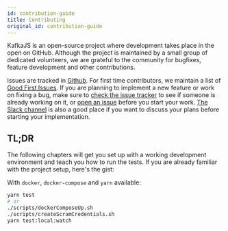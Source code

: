 ```yaml
---
id: contribution-guide
title: Contributing
original_id: contribution-guide
---
```


KafkaJS is an open-source project where development takes place in the open on GitHub. Although the project is maintained by a small group of dedicated volunteers, we are grateful to the community for bugfixes, feature development and other contributions.

Issues are tracked in [Github](https://github.com/tulios/kafkajs/issues). For first time contributors, we maintain a list of [Good First Issues](https://github.com/tulios/kafkajs/issues?q=is%3Aopen+is%3Aissue+label%3A%22good+first+issue%22). If you are planning to implement a new feature or work on fixing a bug, make sure to [check the issue tracker](https://github.com/tulios/kafkajs/issues) to see if someone is already working on it, or [open an issue](https://github.com/tulios/kafkajs/issues/new) before you start your work. [The Slack channel](https://kafkajs-slackin.herokuapp.com/) is also a good place if you want to discuss your plans before starting your implementation.

## TL;DR

The following chapters will get you set up with a working development environment and teach you how to run the tests. If you are already familiar with the project setup, here's the gist:

With `docker`, `docker-compose` and `yarn` available:

```sh
yarn test
# or
./scripts/dockerComposeUp.sh
./scripts/createScramCredentials.sh
yarn test:local:watch
```